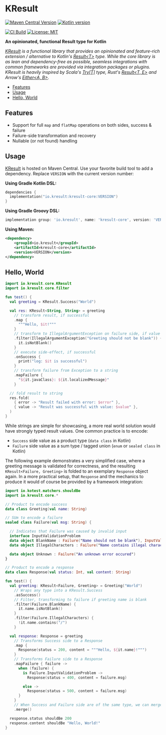 # KResult

[![Maven Central Version](https://img.shields.io/maven-central/v/io.kresult/kresult-core)](https://central.sonatype.com/namespace/io.kresult)
[![Kotlin version](https://img.shields.io/badge/Kotlin-2.0.20-blue)](https://kotlinlang.org/docs/whatsnew2020.html)

[![CI Build](https://github.com/kresult/kresult/actions/workflows/build.yml/badge.svg?branch=develop)](https://github.com/kresult/kresult/actions/workflows/build.yml)
[![License: MIT](https://img.shields.io/badge/License-MIT-yellow.svg)](https://opensource.org/licenses/MIT)

**An opinionated, functional Result type for Kotlin**

*[KResult](https://kresult.io) is a functional library that provides an opinionated and feature-rich extension /
alternative to Kotlin's [Result\<T\>](https://kotlinlang.org/api/latest/jvm/stdlib/kotlin/-result/) type. While the core
library is as lean and dependency-free as possible, seamless integrations with common frameworks are provided via
integration packages or plugins. KResult is heavily inspired by
Scala's [Try\[T\]](https://www.scala-lang.org/api/current/scala/util/Try.html) type,
Rust's [Result\<T, E\>](https://doc.rust-lang.org/std/result/enum.Result.html) and
Arrow's [Either\<A, B\>](https://apidocs.arrow-kt.io/arrow-core/arrow.core/-either/index.html).*

<!--- TOC -->

* [Features](#features)
* [Usage](#usage)
* [Hello, World](#hello-world)

<!--- END -->

## Features

- Support for full `map` and `flatMap` operations on both sides, success & failure
- Failure-side transformation and recovery
- Nullable (or not found) handling

## Usage

[KResult](https://kresult.io) is hosted on Maven Central. Use your favorite build tool to add a dependency. Replace 
`VERSION` with the current version number:

**Using Gradle Kotlin DSL:**

```kotlin
dependencies {
  implementation("io.kresult:kresult-core:VERSION")
}
```

**Using Gradle Groovy DSL:**

```groovy
implementation group: 'io.kresult', name: 'kresult-core', version: 'VERSION'
```

**Using Maven:**

```xml
<dependency>
    <groupId>io.kresult</groupId>
    <artifactId>kresult-core</artifactId>
    <version>VERSION</version>
</dependency>
```

## Hello, World

<!--- CLEAR -->
<!--- TEST_NAME ReadmeKnitTest -->

```kotlin
import io.kresult.core.KResult
import io.kresult.core.filter

fun test() {
  val greeting = KResult.Success("World")

  val res: KResult<String, String> = greeting
    // transform result, if successful
    .map {
      """Hello, $it!"""
    }
    // transform to IllegalArgumentException on failure side, if value is blank
    .filter(IllegalArgumentException("Greeting should not be blank")) {
      it.isNotBlank()
    }
    // execute side-effect, if successful
    .onSuccess {
      print("log: $it is successful")
    }
    // transform failure from Exception to a string
    .mapFailure {
      "${it.javaClass}: ${it.localizedMessage}"
    }

  // fold result to string
  res.fold(
    { error -> "Result failed with error: $error" },
    { value -> "Result was successful with value: $value" },
  )
}
```
<!--- KNIT example-readme-01.kt -->
<!--- TEST lines.isEmpty() -->

While strings are simple for showcasing, a more real world solution would have strongly typed result values. One common 
practice is to encode:

* `Success` side value as a product type (`data class` in Kotlin)
* `Failure` side value as a sum type / tagged union (`enum` or `sealed class` in Kotlin)

The following example demonstrates a very simplified case, where a greeting message is validated for correctness, and 
the resulting `KResult<Failure, Greeting>` is folded to an exemplary `Response` object again. In a more practical setup, 
that `Response` and the mechanics to produce it would of course be provided by a framework integration:

```kotlin
import io.kotest.matchers.shouldBe
import io.kresult.core.*

// Product to encode success
data class Greeting(val name: String)

// SUm to encode a failure
sealed class Failure(val msg: String) {

  // Indicates that Failure was caused by invalid input
  interface InputValidationProblem
  data object BlankName : Failure("Name should not be blank"), InputValidationProblem
  data object IllegalCharacters : Failure("Name contains illegal characters"), InputValidationProblem

  data object Unknown : Failure("An unknown error occured")
}

// Product to encode a response
data class Response(val status: Int, val content: String)

fun test() {
  val greeting: KResult<Failure, Greeting> = Greeting("World")
    // Wraps any type into a KResult.Success
    .asSuccess()
    // Filter, transforming to failure if greeting name is blank
    .filter(Failure.BlankName) {
      it.name.isNotBlank()
    }
    .filter(Failure.IllegalCharacters) {
      !it.name.contains("/")
    }

  val response: Response = greeting
    // Transforms Success side to a Response
    .map {
      Response(status = 200, content = """Hello, ${it.name}!""")
    }
    // Transforms Failure side to a Response
    .mapFailure { failure ->
      when (failure) {
        is Failure.InputValidationProblem ->
          Response(status = 400, content = failure.msg)

        else ->
          Response(status = 500, content = failure.msg)
      }
    }
    // When Success and Failure side are of the same type, we can merge them (long syntax for fold)
    .merge()

  response.status shouldBe 200
  response.content shouldBe "Hello, World!"
}
```
<!--- KNIT example-readme-02.kt -->
<!--- TEST lines.isEmpty() -->

